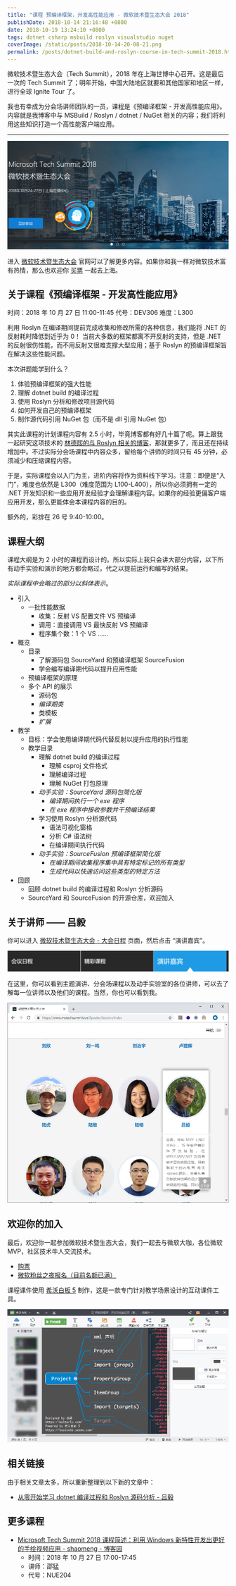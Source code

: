 ```yaml
---
title: "课程 预编译框架，开发高性能应用 - 微软技术暨生态大会 2018"
publishDate: 2018-10-14 21:16:48 +0800
date: 2018-10-19 13:24:10 +0800
tags: dotnet csharp msbuild roslyn visualstudio nuget
coverImage: /static/posts/2018-10-14-20-08-21.png
permalink: /posts/dotnet-build-and-roslyn-course-in-tech-summit-2018.html
---
```


微软技术暨生态大会（Tech Summit），2018 年在上海世博中心召开。这是最后一次的 Tech Summit 了；明年开始，中国大陆地区就要和其他国家和地区一样，进行全球 Ignite Tour 了。

我也有幸成为分会场讲师团队的一员，课程是《预编译框架 - 开发高性能应用》。内容就是我博客中与 MSBuild / Roslyn / dotnet / NuGet 相关的内容；我们将利用这些知识打造一个高性能客户端应用。

---

[![微软技术暨生态大会](/static/posts/2018-10-14-20-08-21.png)](https://www.microsoft.com/china/techsummit/2018/)

进入 [微软技术暨生态大会](https://www.microsoft.com/china/techsummit/2018/) 官网可以了解更多内容。如果你和我一样对微软技术富有热情，那么也欢迎你 [买票](http://www.mstechsummit.cn/Ticket/BuyTicket) 一起去上海。

## 关于课程《预编译框架 - 开发高性能应用》

时间：2018 年 10 月 27 日 11:00-11:45
代号：DEV306
难度：L300

利用 Roslyn 在编译期间提前完成收集和修改所需的各种信息，我们能将 .NET 的反射耗时降低到近乎为 0！
当前大多数的框架都离不开反射的支持，但是 .NET 的反射很伤性能，而不用反射又很难支撑大型应用；基于 Roslyn 的预编译框架旨在解决这些性能问题。

本次讲题能学到什么？

1. 体验预编译框架的强大性能
2. 理解 dotnet build 的编译过程
3. 使用 Roslyn 分析和修改项目源代码
4. 如何开发自己的预编译框架
5. 制作源代码引用 NuGet 包（而不是 dll 引用 NuGet 包）

其实此课程的计划课程内容有 2.5 小时，毕竟博客都有好几十篇了呢。算上跟我一起研究这项技术的 [林德熙的与 Roslyn 相关的博客](https://blog.lindexi.com/post/roslyn.html)，那就更多了，而且还在持续增加中。不过实际分会场课程中内容众多，留给每个讲师的时间只有 45 分钟，必须减少和压缩课程内容。

于是，实际课程会以入门为主，进阶内容将作为资料线下学习。注意：即便是“入门”，难度也依然是 L300（难度范围为 L100-L400），所以你必须拥有一定的 .NET 开发知识和一些应用开发经验才会理解课程内容。如果你的经验更偏客户端应用开发，那么更能体会本课程内容的目的。

额外的，彩排在 26 号 9:40-10:00。

## 课程大纲

课程大纲是为 2 小时的课程而设计的。所以实际上我只会讲大部分内容，以下所有动手实验和演示的地方都会略过，代之以提前运行和编写的结果。

*实际课程中会略过的部分以斜体表示*。

- 引入
    - 一批性能数据
        - 收集：反射 VS 配置文件 VS 预编译
        - 调用：直接调用 VS 最快反射 VS 预编译
        - 程序集个数：1 个 VS ……
- 概览
    - 目录
        - 了解源码包 SourceYard 和预编译框架 SourceFusion
        - 学会编写编译期代码以提升应用性能
    - 预编译框架的原理
    - 多个 API 的展示
        - 源码包
        - *编译期类*
        - 类模板
        - *扩展*
- 教学
    - 目标：学会使用编译期代码代替反射以提升应用的执行性能
    - 教学目录
        - 理解 dotnet build 的编译过程
            - 理解 csproj 文件格式
            - 理解编译过程
            - 理解 NuGet 打包原理
        - *动手实验：SourceYard 源码包简化版*
            - *编译期间执行一个 exe 程序*
            - *在 exe 程序中接收参数并干预编译结果*
        - 学习使用 Roslyn 分析源代码
            - 语法可视化窗格
            - 分析 C# 语法树
            - 在编译期间执行代码
        - *动手实验：SourceFusion 预编译框架简化版*
            - *在编译期间收集程序集中具有特定标记的所有类型*
            - *生成代码以快速访问这些类型的特定方法*
- 回顾
    - 回顾 dotnet build 的编译过程和 Roslyn 分析源码
    - SourceYard 和 SourceFusion 的开源仓库，欢迎加入

## 关于讲师 —— 吕毅

你可以进入 [微软技术暨生态大会 - 大会日程](https://www.mstechsummit.cn/SpeakerSession/Index) 页面，然后点击 “演讲嘉宾”。

![演讲嘉宾](/static/posts/2018-10-14-20-25-57.png)

在这里，你可以看到主题演讲、分会场课程以及动手实验室的各位讲师，可以去了解每一位讲师以及他们的课程。当然，你也可以看到我。

![讲师页面](/static/posts/2018-10-14-20-24-49.png)

## 欢迎你的加入

最后，欢迎你一起参加微软技术暨生态大会，我们一起去与微软大咖，各位微软 MVP，社区技术牛人交流技术。

- [购票](http://www.mstechsummit.cn/Ticket/BuyTicket)
- [微软粉丝之夜报名（目前名额已满）](https://forms.office.com/Pages/ResponsePage.aspx?id=-mDpt2weQ0S0nX_yMOmiFX9DC0n9uYxEjysPXp0Mf7tURjBRVllaWklWU1NTU1NaVUs0TTdOR1VFTC4u&from=groupmessage&isappinstalled=0)

课程课件使用 [希沃白板 5](https://easinote.seewo.com/) 制作，这是一款专门针对教学场景设计的互动课件工具。

![希沃白板 5](/static/posts/2018-10-14-20-33-17.png)

## 相关链接

由于相关文章太多，所以重新整理到以下新的文章中：

- [从零开始学习 dotnet 编译过程和 Roslyn 源码分析 - 吕毅](/post/posts-for-learning-dotnet-build-nuget-roslyn)

## 更多课程

- [Microsoft Tech Summit 2018 课程简述：利用 Windows 新特性开发出更好的手绘视频应用 - shaomeng - 博客园](http://www.cnblogs.com/shaomeng/p/9769270.html)
    - 时间：2018 年 10 月 27 日 17:00-17:45
    - 讲师：邵猛
    - 代号：NUE204


